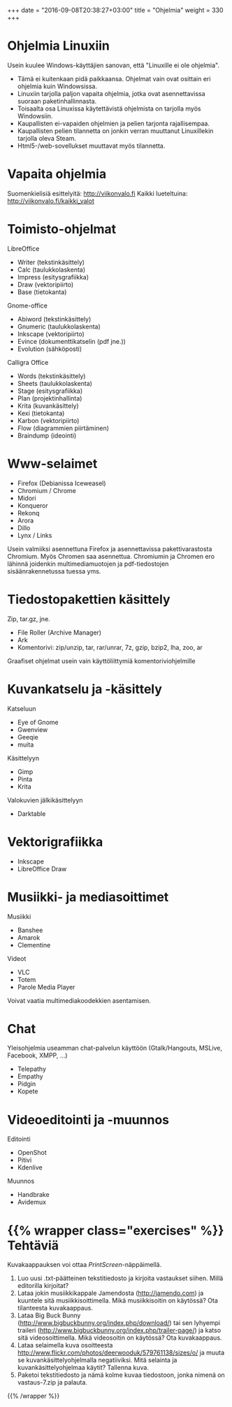 +++
date = "2016-09-08T20:38:27+03:00"
title = "Ohjelmia"
weight = 330
+++

Ohjelmia Linuxiin
===============================

Usein kuulee Windows-käyttäjien sanovan, että "Linuxille ei ole ohjelmia".

* Tämä ei kuitenkaan pidä paikkaansa. Ohjelmat vain ovat osittain eri ohjelmia kuin Windowsissa.
* Linuxiin tarjolla paljon vapaita ohjelmia, jotka ovat asennettavissa suoraan paketinhallinnasta.
* Toisaalta osa Linuxissa käytettävistä ohjelmista on tarjolla myös Windowsiin.
* Kaupallisten ei-vapaiden ohjelmien ja pelien tarjonta rajallisempaa.
* Kaupallisten pelien tilannetta on jonkin verran muuttanut Linuxillekin tarjolla oleva Steam.
* Html5-/web-sovellukset muuttavat myös tilannetta.




Vapaita ohjelmia
===============================

Suomenkielisiä esittelyitä: http://viikonvalo.fi
Kaikki lueteltuina: http://viikonvalo.fi/kaikki_valot




Toimisto-ohjelmat
===============================

LibreOffice

* Writer (tekstinkäsittely)
* Calc (taulukkolaskenta)
* Impress (esitysgrafiikka)
* Draw (vektoripiirto)
* Base (tietokanta)

Gnome-office

* Abiword (tekstinkäsittely)
* Gnumeric (taulukkolaskenta)
* Inkscape (vektoripiirto)
* Evince (dokumenttikatselin (pdf jne.))
* Evolution (sähköposti)

Calligra Office

* Words (tekstinkäsittely)
* Sheets (taulukkolaskenta)
* Stage (esitysgrafiikka)
* Plan (projektinhallinta)
* Krita (kuvankäsittely)
* Kexi (tietokanta)
* Karbon (vektoripiirto)
* Flow (diagrammien piirtäminen)
* Braindump (ideointi)





Www-selaimet
===============================

* Firefox (Debianissa Iceweasel)
* Chromium / Chrome
* Midori
* Konqueror
* Rekonq
* Arora
* Dillo
* Lynx / Links

Usein valmiiksi asennettuna Firefox ja asennettavissa pakettivarastosta Chromium.
Myös Chromen saa asennettua.
Chromiumin ja Chromen ero lähinnä joidenkin multimediamuotojen ja pdf-tiedostojen sisäänrakennetussa tuessa yms.





Tiedostopakettien käsittely
===============================

Zip, tar.gz, jne.

* File Roller (Archive Manager)
* Ark
* Komentorivi: zip/unzip, tar, rar/unrar, 7z, gzip, bzip2, lha, zoo, ar

Graafiset ohjelmat usein vain käyttöliittymiä komentoriviohjelmille





Kuvankatselu ja -käsittely
===============================

Katseluun

* Eye of Gnome
* Gwenview
* Geeqie
* muita

Käsittelyyn

* Gimp
* Pinta
* Krita

Valokuvien jälkikäsittelyyn

* Darktable





Vektorigrafiikka
===============================

* Inkscape
* LibreOffice Draw




Musiikki- ja mediasoittimet
===============================

Musiikki

* Banshee
* Amarok
* Clementine

Videot

* VLC
* Totem
* Parole Media Player

Voivat vaatia multimediakoodekkien asentamisen.





Chat
===============================

Yleisohjelmia useamman chat-palvelun käyttöön (Gtalk/Hangouts, MSLive, Facebook, XMPP, ...)

* Telepathy
* Empathy
* Pidgin
* Kopete




Videoeditointi ja -muunnos
===============================

Editointi

* OpenShot
* Pitivi
* Kdenlive

Muunnos

* Handbrake
* Avidemux




{{% wrapper class="exercises" %}}
Tehtäviä
===============================

Kuvakaappauksen voi ottaa *PrintScreen*-näppäimellä.

1. Luo uusi .txt-päätteinen tekstitiedosto ja kirjoita vastaukset siihen. Millä editorilla kirjoitat?
2. Lataa jokin musiikkikappale Jamendosta (http://jamendo.com) ja kuuntele sitä musiikkisoittimella.
   Mikä musiikkisoitin on käytössä? Ota tilanteesta kuvakaappaus.
3. Lataa Big Buck Bunny (http://www.bigbuckbunny.org/index.php/download/)
   tai sen lyhyempi traileri (http://www.bigbuckbunny.org/index.php/trailer-page/)
   ja katso sitä videosoittimella. Mikä videosoitin on käytössä? Ota kuvakaappaus.
4. Lataa selaimella kuva osoitteesta
   http://www.flickr.com/photos/deerwooduk/579761138/sizes/o/ ja muuta se kuvankäsittelyohjelmalla
   negatiiviksi. Mitä selainta ja kuvankäsittelyohjelmaa käytit? Tallenna kuva.
5. Paketoi tekstitiedosto ja nämä kolme kuvaa tiedostoon, jonka nimenä on vastaus-7.zip ja palauta.

{{% /wrapper %}}